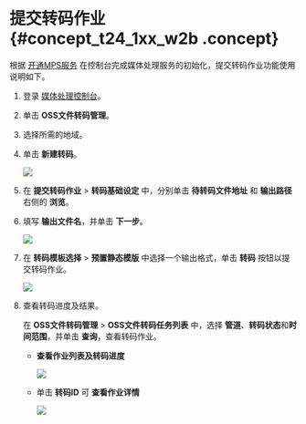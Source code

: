 # 提交转码作业 {#concept_t24_1xx_w2b .concept}

根据 [开通MPS服务](../../../../intl.zh-CN/快速入门/开通MPS服务.md#) 在控制台完成媒体处理服务的初始化，提交转码作业功能使用说明如下。

1.  登录 [媒体处理控制台](https://mts.console.aliyun.com/?spm=5176.2020520001.1001.112.unHR5O#/mts/oss)。
2.  单击 **OSS文件转码管理**。
3.  选择所需的地域。
4.  单击 **新建转码**。

    ![](http://static-aliyun-doc.oss-cn-hangzhou.aliyuncs.com/assets/img/11354/15371672089963_zh-CN.png)

5.  在 **提交转码作业** \> **转码基础设定** 中，分别单击 **待转码文件地址** 和 **输出路径** 右侧的 **浏览**。
6.  填写 **输出文件名**，并单击 **下一步**。

    ![](http://static-aliyun-doc.oss-cn-hangzhou.aliyuncs.com/assets/img/11354/15371672089964_zh-CN.png)

7.  在 **转码模板选择** \> **预置静态模版** 中选择一个输出格式，单击 **转码** 按钮以提交转码作业。

    ![](http://static-aliyun-doc.oss-cn-hangzhou.aliyuncs.com/assets/img/11354/15371672099965_zh-CN.png)

8.  查看转码进度及结果。

    在 **OSS文件转码管理** \> **OSS文件转码任务列表** 中，选择 **管道**、**转码状态**和**时间范围**，并单击 **查询**，查看转码作业。

    -   **查看作业列表及转码进度**

        ![](http://static-aliyun-doc.oss-cn-hangzhou.aliyuncs.com/assets/img/11354/15371672099968_zh-CN.png)

    -   单击 **转码ID** 可 **查看作业详情**

        ![](http://static-aliyun-doc.oss-cn-hangzhou.aliyuncs.com/assets/img/11354/15371672099967_zh-CN.png)


